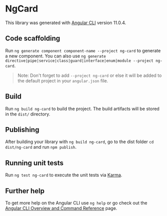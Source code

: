# NgCard

This library was generated with [Angular CLI](https://github.com/angular/angular-cli) version 11.0.4.

## Code scaffolding

Run `ng generate component component-name --project ng-card` to generate a new component. You can also use `ng generate directive|pipe|service|class|guard|interface|enum|module --project ng-card`.
> Note: Don't forget to add `--project ng-card` or else it will be added to the default project in your `angular.json` file. 

## Build

Run `ng build ng-card` to build the project. The build artifacts will be stored in the `dist/` directory.

## Publishing

After building your library with `ng build ng-card`, go to the dist folder `cd dist/ng-card` and run `npm publish`.

## Running unit tests

Run `ng test ng-card` to execute the unit tests via [Karma](https://karma-runner.github.io).

## Further help

To get more help on the Angular CLI use `ng help` or go check out the [Angular CLI Overview and Command Reference](https://angular.io/cli) page.
